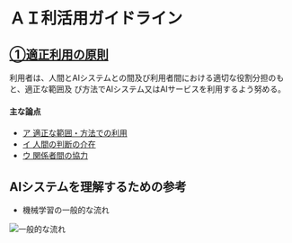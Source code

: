 # ＡＩ利活用ガイドライン

## [①適正利用の原則](./jpn/detail/01.md)

利用者は、人間とAIシステムとの間及び利用者間における適切な役割分担のもと、適正な範囲及
び方法でAIシステム又はAIサービスを利用するよう努める。

#### 主な論点
* [ア 適正な範囲・方法での利用](./jpn/detail/01.md#a01a)
* [イ 人間の判断の介在](./jpn/detail/01.md#イ-人間の判断の介在)
* [ウ 関係者間の協力](./jpn/detail/01.md#ウ-関係者間の協力)



## AIシステムを理解するための参考

* 機械学習の一般的な流れ

![一般的な流れ](https://kohichi000000.github.io/ImgForDraftAIUtilGL/MLFlow.png)

